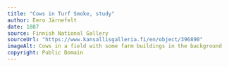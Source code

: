 ```yaml
---
title: "Cows in Turf Smoke, study"
author: Eero Järnefelt
date: 1887
source: Finnish National Gallery
sourceUrl: "https://www.kansallisgalleria.fi/en/object/396890"
imageAlt: Cows in a field with some farm buildings in the background
copyright: Public Domain
---
```

